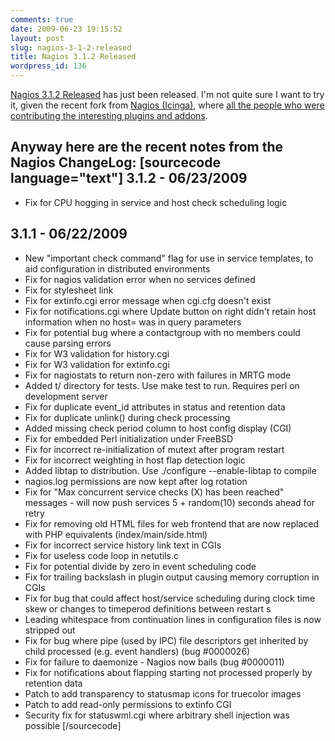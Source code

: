```yaml
---
comments: true
date: 2009-06-23 19:15:52
layout: post
slug: nagios-3-1-2-released
title: Nagios 3.1.2 Released
wordpress_id: 136
---
```


[Nagios 3.1.2 Released](http://www.nagios.org/news/77-news-announcements/205-nagios-312-released) has just been released. I'm not quite sure I want to try it, given the recent fork from [Nagios (Icinga)](http://www.icinga.org), where [all the people who were contributing the interesting plugins and addons](http://www.icinga.org/team/).

Anyway here are the recent notes from the Nagios ChangeLog:
[sourcecode language="text"]
3.1.2 - 06/23/2009
------------------
* Fix for CPU hogging in service and host check scheduling logic

3.1.1 - 06/22/2009
------------------
* New "important check command" flag for use in service templates, to aid configuration in distributed environments
* Fix for nagios validation error when no services defined
* Fix for stylesheet link
* Fix for extinfo.cgi error message when cgi.cfg doesn't exist
* Fix for notifications.cgi where Update button on right didn't retain host information when no host= was in query parameters
* Fix for potential bug where a contactgroup with no members could cause parsing errors
* Fix for W3 validation for history.cgi
* Fix for W3 validation for extinfo.cgi
* Fix for nagiostats to return non-zero with failures in MRTG mode
* Added t/ directory for tests. Use make test to run. Requires perl on development server
* Fix for duplicate event_id attributes in status and retention data
* Fix for duplicate unlink() during check processing
* Added missing check period column to host config display (CGI)
* Fix for embedded Perl initialization under FreeBSD
* Fix for incorrect re-initialization of mutext after program restart
* Fix for incorrect weighting in host flap detection logic
* Added libtap to distribution. Use ./configure --enable-libtap to compile
* nagios.log permissions are now kept after log rotation
* Fix for "Max concurrent service checks (X) has been reached" messages - will now push services 5 + random(10) seconds ahead for
retry
* Fix for removing old HTML files for web frontend that are now replaced with PHP equivalents (index/main/side.html)
* Fix for incorrect service history link text in CGIs
* Fix for useless code loop in netutils.c
* Fix for potential divide by zero in event scheduling code
* Fix for trailing backslash in plugin output causing memory corruption in CGIs
* Fix for bug that could affect host/service scheduling during clock time skew or changes to timeperod definitions between restart
s
* Leading whitespace from continuation lines in configuration files is now stripped out
* Fix for bug where pipe (used by IPC) file descriptors get inherited by child processed (e.g. event handlers) (bug #0000026)
* Fix for failure to daemonize - Nagios now bails (bug #0000011)
* Fix for notifications about flapping starting not processed properly by retention data
* Patch to add transparency to statusmap icons for truecolor images
* Patch to add read-only permissions to extinfo CGI
* Security fix for statuswml.cgi where arbitrary shell injection was possible
[/sourcecode]

